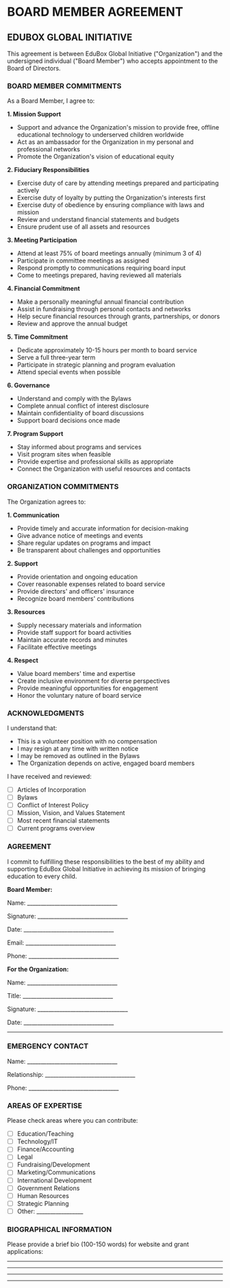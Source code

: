 # BOARD MEMBER AGREEMENT
## EDUBOX GLOBAL INITIATIVE

This agreement is between EduBox Global Initiative ("Organization") and the undersigned individual ("Board Member") who accepts appointment to the Board of Directors.

### BOARD MEMBER COMMITMENTS

As a Board Member, I agree to:

**1. Mission Support**
- Support and advance the Organization's mission to provide free, offline educational technology to underserved children worldwide
- Act as an ambassador for the Organization in my personal and professional networks
- Promote the Organization's vision of educational equity

**2. Fiduciary Responsibilities**
- Exercise duty of care by attending meetings prepared and participating actively
- Exercise duty of loyalty by putting the Organization's interests first
- Exercise duty of obedience by ensuring compliance with laws and mission
- Review and understand financial statements and budgets
- Ensure prudent use of all assets and resources

**3. Meeting Participation**
- Attend at least 75% of board meetings annually (minimum 3 of 4)
- Participate in committee meetings as assigned
- Respond promptly to communications requiring board input
- Come to meetings prepared, having reviewed all materials

**4. Financial Commitment**
- Make a personally meaningful annual financial contribution
- Assist in fundraising through personal contacts and networks
- Help secure financial resources through grants, partnerships, or donors
- Review and approve the annual budget

**5. Time Commitment**
- Dedicate approximately 10-15 hours per month to board service
- Serve a full three-year term
- Participate in strategic planning and program evaluation
- Attend special events when possible

**6. Governance**
- Understand and comply with the Bylaws
- Complete annual conflict of interest disclosure
- Maintain confidentiality of board discussions
- Support board decisions once made

**7. Program Support**
- Stay informed about programs and services
- Visit program sites when feasible
- Provide expertise and professional skills as appropriate
- Connect the Organization with useful resources and contacts

### ORGANIZATION COMMITMENTS

The Organization agrees to:

**1. Communication**
- Provide timely and accurate information for decision-making
- Give advance notice of meetings and events
- Share regular updates on programs and impact
- Be transparent about challenges and opportunities

**2. Support**
- Provide orientation and ongoing education
- Cover reasonable expenses related to board service
- Provide directors' and officers' insurance
- Recognize board members' contributions

**3. Resources**
- Supply necessary materials and information
- Provide staff support for board activities
- Maintain accurate records and minutes
- Facilitate effective meetings

**4. Respect**
- Value board members' time and expertise
- Create inclusive environment for diverse perspectives
- Provide meaningful opportunities for engagement
- Honor the voluntary nature of board service

### ACKNOWLEDGMENTS

I understand that:
- This is a volunteer position with no compensation
- I may resign at any time with written notice
- I may be removed as outlined in the Bylaws
- The Organization depends on active, engaged board members

I have received and reviewed:
- [ ] Articles of Incorporation
- [ ] Bylaws
- [ ] Conflict of Interest Policy
- [ ] Mission, Vision, and Values Statement
- [ ] Most recent financial statements
- [ ] Current programs overview

### AGREEMENT

I commit to fulfilling these responsibilities to the best of my ability and supporting EduBox Global Initiative in achieving its mission of bringing education to every child.

**Board Member:**

Name: _________________________________

Signature: _________________________________

Date: _________________________________

Email: _________________________________

Phone: _________________________________

**For the Organization:**

Name: _________________________________

Title: _________________________________

Signature: _________________________________

Date: _________________________________

---

### EMERGENCY CONTACT

Name: _________________________________

Relationship: _________________________________

Phone: _________________________________

### AREAS OF EXPERTISE
Please check areas where you can contribute:

- [ ] Education/Teaching
- [ ] Technology/IT
- [ ] Finance/Accounting
- [ ] Legal
- [ ] Fundraising/Development
- [ ] Marketing/Communications
- [ ] International Development
- [ ] Government Relations
- [ ] Human Resources
- [ ] Strategic Planning
- [ ] Other: _________________

### BIOGRAPHICAL INFORMATION
Please provide a brief bio (100-150 words) for website and grant applications:

_________________________________________________________________

_________________________________________________________________

_________________________________________________________________

_________________________________________________________________
